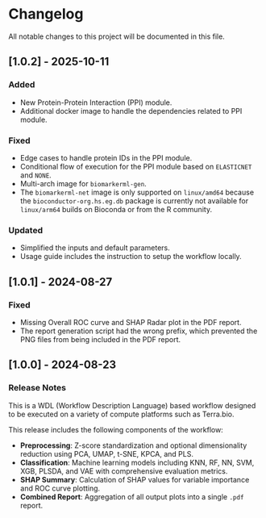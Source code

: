 # Changelog

All notable changes to this project will be documented in this file.

## [1.0.2] - 2025-10-11

### Added

- New Protein-Protein Interaction (PPI) module.
- Additional docker image to handle the dependencies related to PPI module.

### Fixed

- Edge cases to handle protein IDs in the PPI module.
- Conditional flow of execution for the PPI module based on `ELASTICNET` and `NONE`.
- Multi-arch image for `biomarkerml-gen`.
- The `biomarkerml-net` image is only supported on `linux/amd64` because the `bioconductor-org.hs.eg.db` package is currently not available for `linux/arm64` builds on Bioconda or from the R community.


### Updated

- Simplified the inputs and default parameters.
- Usage guide includes the instruction to setup the workflow locally.

## [1.0.1] - 2024-08-27

### Fixed

- Missing Overall ROC curve and SHAP Radar plot in the PDF report.
- The report generation script had the wrong prefix, which prevented the PNG files from being included in the PDF report.

## [1.0.0] - 2024-08-23

### Release Notes

This is a WDL (Workflow Description Language) based workflow designed to be executed on a variety of compute platforms such as Terra.bio.

This release includes the following components of the workflow:

- **Preprocessing**: Z-score standardization and optional dimensionality reduction using PCA, UMAP, t-SNE, KPCA, and PLS.
- **Classification**: Machine learning models including KNN, RF, NN, SVM, XGB, PLSDA, and VAE with comprehensive evaluation metrics.
- **SHAP Summary**: Calculation of SHAP values for variable importance and ROC curve plotting.
- **Combined Report**: Aggregation of all output plots into a single `.pdf` report.
